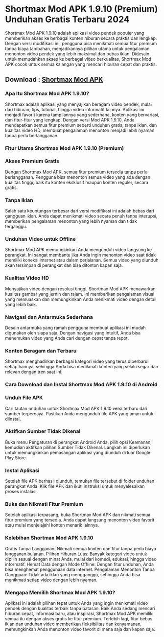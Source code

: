 # Shortmax Mod APK 1.9.10 (Premium) Unduhan Gratis Terbaru 2024

Shortmax Mod APK 1.9.10 adalah aplikasi video pendek populer yang memberikan akses ke berbagai konten hiburan secara praktis dan lengkap. Dengan versi modifikasi ini, pengguna bisa menikmati semua fitur premium tanpa biaya tambahan, menjadikannya pilihan utama untuk pengalaman menonton video pendek yang lebih maksimal dan bebas iklan. Didesain untuk memudahkan akses ke berbagai video berkualitas, Shortmax Mod APK cocok untuk semua kalangan yang mencari hiburan cepat dan praktis.


## Download : [Shortmax Mod APK](https://gamemodfree.com/shortmax-apk)


### Apa Itu Shortmax Mod APK 1.9.10?
Shortmax adalah aplikasi yang menyajikan beragam video pendek, mulai dari hiburan, tips, tutorial, hingga video informatif lainnya. Aplikasi ini menjadi favorit karena tampilannya yang sederhana, konten yang bervariasi, dan fitur-fitur yang lengkap. Dengan versi Mod APK 1.9.10, Anda mendapatkan semua fitur premium seperti unduhan gratis, tanpa iklan, dan kualitas video HD, membuat pengalaman menonton menjadi lebih nyaman tanpa perlu berlangganan.

### Fitur Utama Shortmax Mod APK 1.9.10 (Premium)
### Akses Premium Gratis
Dengan Shortmax Mod APK, semua fitur premium tersedia tanpa perlu berlangganan. Pengguna bisa menonton semua video yang ada dengan kualitas tinggi, baik itu konten eksklusif maupun konten reguler, secara gratis.

### Tanpa Iklan
Salah satu keuntungan terbesar dari versi modifikasi ini adalah bebas dari gangguan iklan. Anda dapat menikmati video secara penuh tanpa interupsi, memberikan pengalaman menonton yang lebih nyaman dan tidak terganggu.

### Unduhan Video untuk Offline
Shortmax Mod APK memungkinkan Anda mengunduh video langsung ke perangkat. Ini sangat membantu jika Anda ingin menonton video saat tidak memiliki koneksi internet atau dalam perjalanan. Semua video yang diunduh akan tersimpan di perangkat dan bisa ditonton kapan saja.

### Kualitas Video HD
Menyajikan video dengan resolusi tinggi, Shortmax Mod APK menawarkan kualitas gambar yang jernih dan tajam. Ini memberikan pengalaman visual yang memuaskan dan memungkinkan Anda menikmati video dengan detail yang lebih baik.

### Navigasi dan Antarmuka Sederhana
Desain antarmuka yang ramah pengguna membuat aplikasi ini mudah digunakan oleh siapa saja. Dengan navigasi yang intuitif, Anda bisa menemukan video yang Anda cari dengan cepat tanpa repot.

### Konten Beragam dan Terbaru
Shortmax menghadirkan berbagai kategori video yang terus diperbarui setiap harinya, sehingga Anda bisa menikmati konten yang selalu segar dan relevan dengan tren saat ini.

### Cara Download dan Instal Shortmax Mod APK 1.9.10 di Android
### Unduh File APK
Cari tautan unduhan untuk Shortmax Mod APK 1.9.10 versi terbaru dari sumber terpercaya. Pastikan Anda mengunduh file APK yang aman untuk diinstal.

### Aktifkan Sumber Tidak Dikenal
Buka menu Pengaturan di perangkat Android Anda, pilih opsi Keamanan, kemudian aktifkan pilihan Sumber Tidak Dikenal. Langkah ini diperlukan untuk memungkinkan pemasangan aplikasi yang diunduh di luar Google Play Store.

### Instal Aplikasi
Setelah file APK berhasil diunduh, temukan file tersebut di folder unduhan perangkat Anda. Klik file APK dan ikuti instruksi untuk menyelesaikan proses instalasi.

### Buka dan Nikmati Fitur Premium
Setelah aplikasi terpasang, buka Shortmax Mod APK dan nikmati semua fitur premium yang tersedia. Anda dapat langsung menonton video favorit atau mulai menjelajahi konten menarik lainnya.

### Kelebihan Shortmax Mod APK 1.9.10
Gratis Tanpa Langganan: Nikmati semua konten dan fitur tanpa perlu biaya langganan bulanan.
Pilihan Hiburan Luas: Banyak kategori video untuk dipilih sesuai dengan minat Anda, mulai dari komedi, edukasi, hingga video informatif.
Hemat Data dengan Mode Offline: Dengan fitur unduhan, Anda bisa menghemat penggunaan data internet.
Pengalaman Menonton Tanpa Gangguan: Tidak ada iklan yang mengganggu, sehingga Anda bisa menikmati setiap video dengan lebih nyaman.

### Mengapa Memilih Shortmax Mod APK 1.9.10?
Aplikasi ini adalah pilihan tepat untuk Anda yang ingin menikmati video pendek dengan kualitas terbaik tanpa batasan. Baik Anda sedang mencari hiburan cepat, informasi baru, atau inspirasi, Shortmax Mod APK memiliki semua itu dengan akses gratis ke fitur premium. Terlebih lagi, fitur bebas iklan dan unduhan video memberikan fleksibilitas dan kenyamanan, memungkinkan Anda menonton video favorit di mana saja dan kapan saja.
